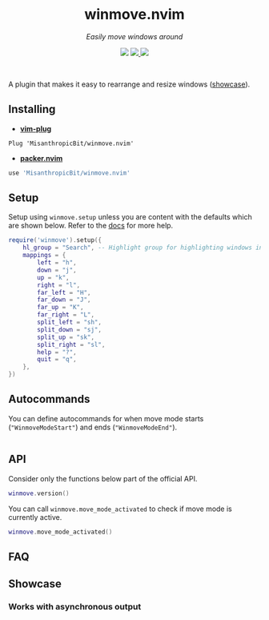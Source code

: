 <div align="center">
  <br />
  <h1>winmove.nvim</h1>
  <p><i>Easily move windows around</i></p>
  <p>
    <img src="https://img.shields.io/badge/version-0.1.0-blue?style=flat-square" />
    <a href="https://img.shields.io/github/actions/workflow/status/MisanthropicBit/winmove.nvim/ci.yml?branch=master&style=flat-square">
        <img src="https://img.shields.io/github/actions/workflow/status/MisanthropicBit/winmove.nvim/ci.yml?branch=master&style=flat-square" />
    </a>
    <a href="/LICENSE">
        <img src="https://img.shields.io/github/license/MisanthropicBit/winmove.nvim?style=flat-square" />
    </a>
  </p>
  <br />
</div>

A plugin that makes it easy to rearrange and resize windows ([showcase](#showcase)).

## Installing

* **[vim-plug](https://github.com/junegunn/vim-plug)**

```vim
Plug 'MisanthropicBit/winmove.nvim'
```

* **[packer.nvim](https://github.com/wbthomason/packer.nvim)**

```lua
use 'MisanthropicBit/winmove.nvim'
```

## Setup

Setup using `winmove.setup` unless you are content with the defaults which are
shown below. Refer to the [docs](doc/winmove.txt) for more help.

```lua
require('winmove').setup({
    hl_group = "Search", -- Highlight group for highlighting windows in move mode
    mappings = {
        left = "h",
        down = "j",
        up = "k",
        right = "l",
        far_left = "H",
        far_down = "J",
        far_up = "K",
        far_right = "L",
        split_left = "sh",
        split_down = "sj",
        split_up = "sk",
        split_right = "sl",
        help = "?",
        quit = "q",
    },
})
```

## Autocommands

You can define autocommands for when move mode starts (`"WinmoveModeStart"`) and
ends (`"WinmoveModeEnd"`).

```lua

```

## API

Consider only the functions below part of the official API.

```lua
winmove.version()
```

You can call `winmove.move_mode_activated` to check if move mode is currently
active.

```lua
winmove.move_mode_activated()
```

## FAQ

## Showcase

### Works with asynchronous output

